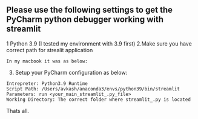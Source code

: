 ## Please use the following settings to get the PyCharm python debugger working with streamlit ##
 

1 Python 3.9 (I tested my environment with 3.9 first)
2.Make sure you have correct path for strealit application
```
In my macbook it was as below:

```
3. Setup your PyCharm configuration as below:
```
Intrepreter: Python3.9 Runtime 
Script Path: /Users/avkash/anaconda3/envs/python39/bin/streamlit
Parameters: run <your_main_streamlit_.py_file>
Working Directory: The correct folder where streamlit_.py is located

```

Thats all. 

  
